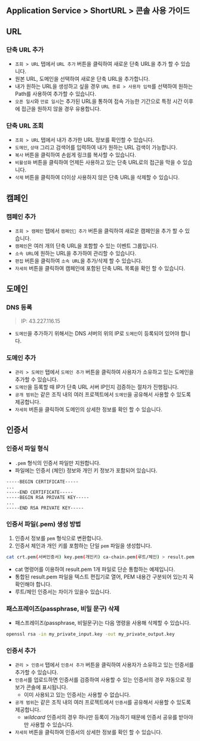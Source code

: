 ## Application Service > ShortURL > 콘솔 사용 가이드

## URL

### 단축 URL 추가
- `조회 > URL` 탭에서 `URL 추가` 버튼을 클릭하여 새로운 단축 URL을 추가 할 수 있습니다.
- 원본 URL, 도메인을 선택하여 새로운 단축 URL을 추가합니다.
- 내가 원하는 URL을 생성하고 싶을 경우 `URL 종류 > 사용자 입력`를 선택하여 원하는 Path를 사용하여 추가할 수 있습니다.
- `오픈 일시`와 `만료 일시`는 추가된 URL을 통하여 접속 가능한 기간으로 특정 시간 이후에 접근을 원하지 않을 경우 유용합니다.

### 단축 URL 조회
- `조회 > URL` 탭에서 내가 추가한 URL 정보를 확인할 수 있습니다.
- `도메인`, `상태` 그리고 검색어를 입력하여 내가 원하는 URL 검색이 가능합니다.
- `복사` 버튼을 클릭하여 손쉽게 링크를 복사할 수 있습니다.
- `비활성화` 버튼을 클릭하여 언제든 사용하고 있는 단축 URL로의 접근을 막을 수 있습니다.
- `삭제` 버튼을 클릭하여 더이상 사용하지 않은 단축 URL을 삭제할 수 있습니다.

## 캠페인

### 캠페인 추가
- `조회 > 캠페인` 탭에서 `캠페인 추가` 버튼을 클릭하여 새로운 캠페인을 추가 할 수 있습니다.
- `캠페인`은 여러 개의 단축 URL을 포함할 수 있는 이벤트 그룹입니다.
- `소속 URL`에 원하는 URL을 추가하여 관리할 수 있습니다.
- `편집` 버튼을 클릭하여 `소속 URL`을 추가/삭제 할 수 있습니다.
- `자세히` 버튼을 클릭하여 캠페인에 포함된 단축 URL 목록을 확인 할 수 있습니다.

## 도메인

### DNS 등록
> IP: 43.227.116.15
- `도메인`을 추가하기 위해서는 DNS 서버의 위의 IP로 `도메인`이 등록되어 있어야 합니다.

### 도메인 추가
- `관리 > 도메인` 탭에서 `도메인 추가` 버튼을 클릭하여 사용자가 소유하고 있는 도메인을 추가할 수 있습니다.
- `도메인`을 등록할 때 IP가 단축 URL 서버 IP인지 검증하는 절차가 진행됩니다.
- `공개 범위`는 같은 조직 내의 여러 프로젝트에서 `도메인`을 공유해서 사용할 수 있도록 제공합니다.
- `자세히` 버튼을 클릭하여 도메인의 상세한 정보를 확인 할 수 있습니다.


## 인증서

### 인증서 파일 형식
- `.pem` 형식의 인증서 파일만 지원합니다.
- 파일에는 인증서 (체인) 정보와 개인 키 정보가 포함되어 있습니다.
```
-----BEGIN CERTIFICATE-----
...
-----END CERTIFICATE-----
-----BEGIN RSA PRIVATE KEY-----
...
-----END RSA PRIVATE KEY-----
```

### 인증서 파일(.pem) 생성 방법
1. 인증서 정보를 `pem` 형식으로 변환합니다.
2. 인증서 체인과 개인 키를 포함하는 단일 `pem` 파일을 생성합니다.

```bash
cat crt.pem(서버인증서) key.pem(개인키) ca-chain.pem(루트/체인) > result.pem
```

- cat 명령어를 이용하여 result.pem 1개 파일로 단순 통합하는 예제입니다.
- 통합된 result.pem 파일을 텍스트 편집기로 열어, PEM 내용간 구분되어 있는지 꼭 확인해야 합니다.
- 루트/체인 인증서는 차이가 있을수 있습니다.

### 패스프레이즈(passphrase, 비밀 문구) 삭제
- 패스프레이즈(passphrase, 비밀문구)는 다음 명령을 사용해 삭제할 수 있습니다.
```bash
openssl rsa -in my_private_input.key -out my_private_output.key
```


### 인증서 추가
- `관리 > 인증서` 탭에서 `인증서 추가` 버튼을 클릭하여 사용자가 소유하고 있는 인증서를 추가할 수 있습니다.
- `인증서`를 업로드하면 인증서를 검증하여 사용할 수 있는 인증서의 경우 자동으로 정보가 콘솔에 표시됩니다.
  - 이미 사용되고 있는 인증서는 사용할 수 없습니다.
- `공개 범위`는 같은 조직 내의 여러 프로젝트에서 `인증서`를 공유해서 사용할 수 있도록 제공합니다.
  - _wildcard_ 인증서의 경우 하나만 등록이 가능하기 때문에 인증서 공유를 받아야만 사용할 수 있습니다.
- `자세히` 버튼을 클릭하여 인증서의 상세한 정보를 확인 할 수 있습니다.


